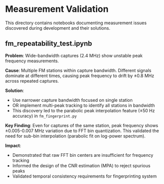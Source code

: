 # Measurement Validation 

This directory contains notebooks documenting measurement issues discovered during development and their solutions.

## fm_repeatability_test.ipynb

**Problem**: Wide-bandwidth captures (2.4 MHz) show unstable peak frequency measurements.

**Cause**: Multiple FM stations within capture bandwidth. Different signals dominate at different times, causing peak frequency to drift by ±0.8 MHz across repeated captures.

**Solution**:
- Use narrower capture bandwidth focused on single station
- OR implement multi-peak tracking to identify all stations in bandwidth
- This discovery led to the parabolic peak interpolation feature (±50 Hz accuracy) in `fm_fingerprint.py`

**Key Finding**: Even for captures of the same station, peak frequency shows ±0.005-0.007 MHz variation due to FFT bin quantization. This validated the need for sub-bin interpolation (parabolic fit on log-power spectrum).

**Impact**:
- Demonstrated that raw FFT bin centers are insufficient for frequency tracking
- Informed the design of the CNR estimation (MPA) to reject spurious peaks
- Validated temporal consistency requirements for fingerprinting system

